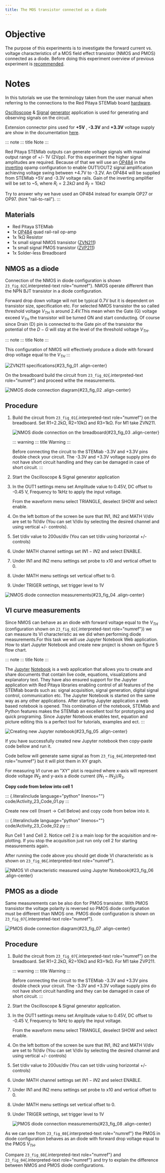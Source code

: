 ```yaml
---
title: The MOS transistor connected as a diode
---
```


# Objective

The purpose of this experiments is to investigate the forward current
vs. voltage characteristics of a MOS field effect transistor (NMOS and
PMOS) connected as a diode. Before doing this experiment overview of
previous experiment is
[recommended](http://red-pitaya-active-learning.readthedocs.io/en/latest/Activity22_TheBJTasDiode.html).

# Notes

In this tutorials we use the terminology taken from the user manual when
referring to the connections to the Red Pitaya STEMlab board
[hardware](http://redpitaya.readthedocs.io/en/latest/doc/developerGuide/125-10/top.html).

[Oscilloscope](http://redpitaya.readthedocs.io/en/latest/doc/appsFeatures/apps-featured/oscSigGen/osc.html)
&
[Signal](http://redpitaya.readthedocs.io/en/latest/doc/appsFeatures/apps-featured/oscSigGen/osc.html)
[generator](http://redpitaya.readthedocs.io/en/latest/doc/appsFeatures/apps-featured/oscSigGen/osc.html)
application is used for generating and observing signals on the circuit.

Extension connector pins used for **+5V** , **-3.3V** and **+3.3V**
voltage supply are show in the documentation
[here](http://redpitaya.readthedocs.io/en/latest/doc/developerGuide/125-14/extent.html#extension-connector-e2).

::: note
::: title
Note
:::

Red Pitaya STEMlab outputs can generate voltage signals with maximal
output range of +/- 1V (2Vpp). For this experiment the higher signal
amplitudes are required. Because of that we will use an
[OP484](http://www.analog.com/media/en/technical-documentation/data-sheets/OP184_284_484.pdf)
in the
[inverting](http://red-pitaya-active-learning.readthedocs.io/en/latest/Activity13_BasicOPAmpConfigurations.html#inverting-amplifier)
opamp configuration to enable OUT1/OUT2 signal amplification achieving
voltage swing between +4.7V to -3.2V. An OP484 will be supplied from
STEMlab +5V and -3.3V voltage rails. Gain of the inverting amplifier
will be set to \~5, where $R_i  = 2.2k \Omega$ and $R_f  = 10k \Omega$

Try to answer why we have used an OP484 instead for example OP27 or
OP97. (hint \"rail-to-rail\").
:::

## Materials

-   Red Pitaya STEMlab
-   1x
    [OP484](http://www.analog.com/media/en/technical-documentation/data-sheets/OP184_284_484.pdf)
    quad rail-rail op-amp
-   1x 1kΩ Resistor
-   1x small signal NMOS transistor
    ([ZVN211](http://www.redrok.com/MOSFET_ZVN2110A_100V_320mA_4O_Vth2.4_TO-92_ELine.pdf))
-   1x small signal PMOS transistor
    ([ZVP211](https://www.diodes.com/assets/Datasheets/ZVP2110A.pdf))
-   1x Solder-less Breadboard

## NMOS as a diode

Connection of the NMOS in diode configuration is shown
`23_fig_02`{.interpreted-text role="numref"}. NMOS operate different
than the NPN BJT transistor in a diode configuration.

Forward drop down voltage will not be typical 0.7V but it is dependent
on transistor size, specification etc. For selected NMOS transistor the
so called threshold voltage $V_{TH}$ is around 2.4V.This mean when the
Gate (G) voltage exceed $V_{TH}$ the transistor will be turned ON and
start conducting. Of course since Drain (D) pin is connected to the Gate
pin of the transistor the potential of the $D-G$ will stay at the level
of the threshold voltage $V_{TH}$.

::: note
::: title
Note
:::

This configuration of NMOS will effectively produce a diode with forward
drop voltage equal to the $V_{TH}$
:::

![[ZVN211](http://www.redrok.com/MOSFET_ZVN2110A_100V_320mA_4O_Vth2.4_TO-92_ELine.pdf)
specifications](img/Activity_23_Fig_01.png){#23_fig_01 .align-center}

On the breadboard build the circuit from `23_fig_02`{.interpreted-text
role="numref"} and proceed withe the measurements.

![NMOS diode connection diagram](img/Activity_23_Fig_02.png){#23_fig_02
.align-center}

## Procedure

1.  Build the circuit from `23_fig_01`{.interpreted-text role="numref"}
    on the breadboard. Set R1=2.2kΩ, R2=10kΩ and R3=1kΩ. For M1 take
    ZVN211.

    ![NMOS diode connection on the
    breadboard](img/Activity_22_Fig_03.png){#23_fig_03 .align-center}

    ::: warning
    ::: title
    Warning
    :::

    Before connecting the circuit to the STEMlab -3.3V and +3.3V pins
    double check your circuit. The -3.3V and +3.3V voltage supply pins
    do not have short circuit handling and they can be damaged in case
    of short circuit.
    :::

2.  Start the Oscilloscope & Signal generator application

3.  In the OUT1 settings menu set Amplitude value to 0.45V, DC offset to
    -0.45 V, Frequency to 1kHz to apply the input voltage.

    From the waveform menu select TRIANGLE, deselect SHOW and select
    enable.

4.  On the left bottom of the screen be sure that IN1, IN2 and MATH
    V/div are set to 1V/div (You can set V/div by selecting the desired
    channel and using vertical +/- controls).

5.  Set t/div value to 200us/div (You can set t/div using horizontal +/-
    controls)

6.  Under MATH channel settings set $IN1-IN2$ and select ENABLE.

7.  Under IN1 and IN2 menu settings set probe to x10 and vertical offset
    to 0.

8.  Under MATH menu settings set vertical offset to 0.

9.  Under TRIGER settings, set trigger level to 1V

![NMOS diode connection
measurements](img/Activity_23_Fig_04.png){#23_fig_04 .align-center}

## VI curve measurements

Since NMOS can behave as an diode with forward voltage equal to the
$V_{TH}$ (configuration shown on `23_fig_02`{.interpreted-text
role="numref"}) we can measure its VI characteristic as we did when
performing diode measurements.For this task we will use Jupyter Notebook
Web application. How to start Jupyter Notebook and create new project is
shown on figure 5 flow chart.

::: note
::: title
Note
:::

The [Jupyter](http://jupyter.org/index.html)
[Notebook](http://jupyter.org/index.html) is a web application that
allows you to create and share documents that contain live code,
equations, visualizations and explanatory text. They have also ensured
support for the Jupyter application with Red Pitaya libraries enabling
control of all features of the STEMlab boards such as: signal
acquisition, signal generation, digital signal control, communication
etc. The Jupyter Notebook is started on the same way as any other
applications. After starting Jupyter application a web based notebook is
opened. This combination of the notebook, STEMlab and Python features
makes the STEMlab an excellent tool for prototyping and quick
programing. Since Jupyter Notebook enables text, equation and picture
editing this is a perfect tool for tutorials, examples and ect.
:::

![Creating new Jupyter notebook](img/Activity_19_Fig_07.png){#23_fig_05
.align-center}

If you have successfully created new Jupyter notebook then copy-paste
code bellow and run it.

Code bellow will generate same signal as from
`23_fig_04`{.interpreted-text role="numref"} but it will plot them in XY
graph.

For measuring $VI$ curve an \"XY\" plot is required where x-axis will
represent diode voltage $IN_2$ and y-axis a diode current
$(IN_1 - IN_2) / R_3$.

**Copy code from below into cell 1**

::: {.literalinclude language="python" linenos=""}
code/Activity_23_Code_01.py
:::

Create new cell (Insert -\> Cell Below) and copy code from below into
it.

::: {.literalinclude language="python" linenos=""}
code/Activity_23_Code_02.py
:::

Run Cell 1 and Cell 2. Notice cell 2 is a main loop for the acquisition
and re-plotting. If you stop the acquisition just run only cell 2 for
starting measurements again.

After running the code above you should get diode VI characteristic as
is shown on `23_fig_06`{.interpreted-text role="numref"}.

![NMOS VI characteristic measured using Jupyter
Notebook](img/Activity_23_Fig_06.png){#23_fig_06 .align-center}

## PMOS as a diode

Same measurements can be also don for PMOS transistor. With PMOS
transistor the voltage polarity is reversed so PMOS diode configuration
must be different than NMOS one. PMOS diode configuration is shown on
`23_fig_07`{.interpreted-text role="numref"}.

![PMOS diode connection diagram](img/Activity_23_Fig_07.png){#23_fig_07
.align-center}

## Procedure

1.  Build the circuit from `23_fig_07`{.interpreted-text role="numref"}
    on the breadboard. Set R1=2.2kΩ, R2=10kΩ and R3=1kΩ. For M1 take
    ZVP211.

    ::: warning
    ::: title
    Warning
    :::

    Before connecting the circuit to the STEMlab -3.3V and +3.3V pins
    double check your circuit. The -3.3V and +3.3V voltage supply pins
    do not have short circuit handling and they can be damaged in case
    of short circuit.
    :::

2.  Start the Oscilloscope & Signal generator application.

3.  In the OUT1 settings menu set Amplitude value to 0.45V, DC offset to
    -0.45 V, Frequency to 1kHz to apply the input voltage.

    From the waveform menu select TRIANGLE, deselect SHOW and select
    enable.

4.  On the left bottom of the screen be sure that IN1, IN2 and MATH
    V/div are set to 1V/div (You can set V/div by selecting the desired
    channel and using vertical +/- controls)

5.  Set t/div value to 200us/div (You can set t/div using horizontal +/-
    controls)

6.  Under MATH channel settings set $IN1-IN2$ and select ENABLE.

7.  Under IN1 and IN2 menu settings set probe to x10 and vertical offset
    to 0.

8.  Under MATH menu settings set vertical offset to 0.

9.  Under TRIGER settings, set trigger level to 1V

    ![PMOS diode connection
    measurements](img/Activity_23_Fig_08.png){#23_fig_08 .align-center}

As we can see from `23_fig_08`{.interpreted-text role="numref"} the PMOS
in diode configuration behaves as an diode with forward drop voltage
equal to the PMOS $V_{TH}$.

Compare `23_fig_08`{.interpreted-text role="numref"} and
`23_fig_04`{.interpreted-text role="numref"} and try to explain the
difference between NMOS and PMOS diode configurations.
